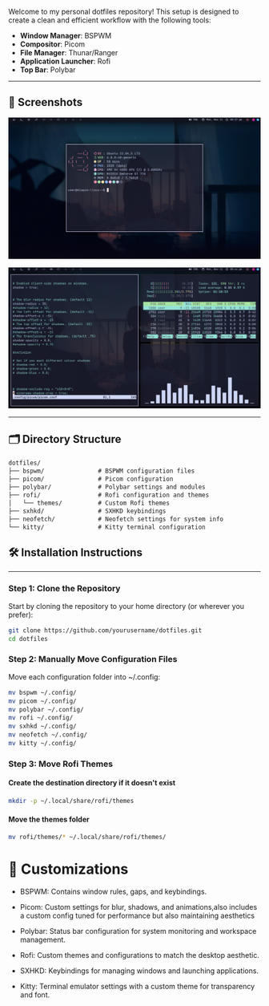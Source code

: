 
Welcome to my personal dotfiles repository! This setup is designed to create a clean and efficient workflow with the following tools:

- **Window Manager**: BSPWM
- **Compositor**: Picom
- **File Manager**: Thunar/Ranger
- **Application Launcher**: Rofi
- **Top Bar**: Polybar

---

## 📸 Screenshots

![Terminal Preview](./term.png)

![Tiling Preview](./tiled.png)

---

## 🗂️ Directory Structure

```plaintext
dotfiles/
├── bspwm/               # BSPWM configuration files
├── picom/               # Picom configuration
├── polybar/             # Polybar settings and modules
├── rofi/                # Rofi configuration and themes
│   └── themes/          # Custom Rofi themes
├── sxhkd/               # SXHKD keybindings
├── neofetch/            # Neofetch settings for system info
└── kitty/               # Kitty terminal configuration
```
## 🛠️ Installation Instructions
-----------------------------

### Step 1: Clone the Repository

Start by cloning the repository to your home directory (or wherever you prefer):

```bash
git clone https://github.com/yourusername/dotfiles.git
cd dotfiles
```
### Step 2: Manually Move Configuration Files

Move each configuration folder into ~/.config:

```bash
mv bspwm ~/.config/
mv picom ~/.config/
mv polybar ~/.config/
mv rofi ~/.config/
mv sxhkd ~/.config/
mv neofetch ~/.config/
mv kitty ~/.config/
```

### Step 3: Move Rofi Themes


#### Create the destination directory if it doesn't exist
```bash
mkdir -p ~/.local/share/rofi/themes
```
#### Move the themes folder
```bash
mv rofi/themes/* ~/.local/share/rofi/themes/
```

# 📝 Customizations

- BSPWM: Contains window rules, gaps, and keybindings. 
- Picom: Custom settings for blur, shadows, and animations,also includes a custom config tuned for performance but also maintaining aesthetics 

- Polybar: Status bar configuration for system monitoring and workspace management.

- Rofi: Custom themes and configurations to match the desktop aesthetic.

- SXHKD: Keybindings for managing windows and launching applications.

- Kitty: Terminal emulator settings with a custom theme for transparency and font.


 
